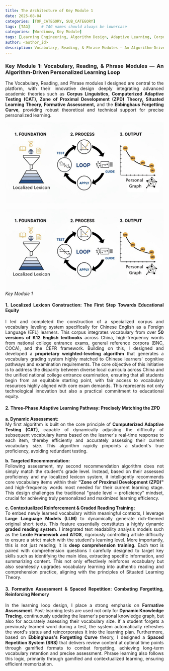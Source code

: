 ```yaml
---
title: The Architecture of Key Module 1
date: 2025-08-04
categories: [TOP_CATEGORY, SUB_CATEGORY]
tags: [TAG]     # TAG names should always be lowercase
categories: [Wordinow, Key Module]
tags: [Learning Engineering, Algorithm Design, Adaptive Learning, Corpus Linguistics, CAT, ZPD, Spaced Repetition, NLP, EdTech, Product Deep Dive]
author: <author_id>        
description: Vocabulary, Reading, & Phrase Modules — An Algorithm-Driven Personalized Learning Loop
---
```

<div style="text-align: justify;">
<h3>Key Module 1: Vocabulary, Reading, & Phrase Modules — An Algorithm-Driven Personalized Learning Loop</h3>

<p>The Vocabulary, Reading, and Phrase modules I designed are central to the platform, with their innovative design deeply integrating advanced academic theories such as <strong>Corpus Linguistics, Computerized Adaptive Testing (CAT), Zone of Proximal Development (ZPD) Theory, Situated Learning Theory, Formative Assessment,</strong> and the <strong>Ebbinghaus Forgetting Curve</strong>, providing robust theoretical and technical support for precise personalized learning.</p>

![Desktop View](/assets/module1.jpg)

![img-description](/assets/module1.jpg)
_Key Module 1_

<h4>1. Localized Lexicon Construction: The First Step Towards Educational Equity</h4>
<p>I led and completed the construction of a specialized corpus and vocabulary leveling system specifically for Chinese English as a Foreign Language (EFL) learners. This corpus integrates vocabulary from over <strong>50 versions of K12 English textbooks</strong> across China, high-frequency words from national college entrance exams, general reference corpora (BNC, COCA), and the CEFR framework. Building on this, I designed and developed a <strong>proprietary weighted-leveling algorithm</strong> that generates a vocabulary grading system highly matched to Chinese learners' cognitive pathways and examination requirements. The core objective of this initiative is to address the disparity between diverse local curricula across China and the unified national college entrance examination, ensuring that all students begin from an equitable starting point, with fair access to vocabulary resources highly aligned with core exam demands. This represents not only technological innovation but also a practical commitment to educational equity.</p>

<h4>2. Three-Phase Adaptive Learning Pathway: Precisely Matching the ZPD</h4>
<p><strong>a. Dynamic Assessment:</strong><br>
My first algorithm is built on the core principle of <strong>Computerized Adaptive Testing (CAT)</strong>, capable of dynamically adjusting the difficulty of subsequent vocabulary items based on the learner's real-time response to each item, thereby efficiently and accurately assessing their current vocabulary size. This algorithm rapidly pinpoints a student's true proficiency, avoiding redundant testing.</p>
<p><strong>b. Targeted Recommendation:</strong><br>
Following assessment, my second recommendation algorithm does not simply match the student's grade level. Instead, based on their assessed proficiency and my localized lexicon system, it intelligently recommends core vocabulary items within their <strong>"Zone of Proximal Development (ZPD)"</strong> and high-frequency words most needed for their current learning stage. This design challenges the traditional "grade level = proficiency" mindset, crucial for achieving truly personalized and maximized learning efficiency.</p>
<p><strong>c. Contextualized Reinforcement & Graded Reading Training:</strong><br>
To embed newly learned vocabulary within meaningful contexts, I leverage <strong>Large Language Models (LLM)</strong> to dynamically generate rich-themed original short texts. This feature essentially constitutes a highly dynamic <strong>graded reading system</strong>. I integrated text readability analysis models such as the <strong>Lexile Framework and ATOS</strong>, rigorously controlling article difficulty to ensure a strict match with the student's learning level. More importantly, this is not just reading; it is <strong>deep comprehension training</strong>. Each text is paired with comprehension questions I carefully designed to target key skills such as identifying the main idea, extracting specific information, and summarizing content. This not only effectively reinforces vocabulary but also seamlessly upgrades vocabulary learning into authentic reading and comprehension practice, aligning with the principles of Situated Learning Theory.</p>

<h4>3. Formative Assessment & Spaced Repetition: Combating Forgetting, Reinforcing Memory</h4>
<p>In the learning loop design, I place a strong emphasis on <strong>Formative Assessment</strong>. Post-learning tests are used not only for <strong>Dynamic Knowledge Tracing</strong>, continuously updating the learner's personal knowledge graph, but also for accurately assessing their vocabulary size. If a student forgets a previously learned word during a test, the system automatically refreshes the word's status and reincorporates it into the learning plan. Furthermore, based on <strong>Ebbinghaus's Forgetting Curve</strong> theory, I designed a <strong>Spaced Repetition System (SRS)</strong> that delivers review content at optimal time points through gamified formats to combat forgetting, achieving long-term vocabulary retention and precise assessment. Phrase learning also follows this logic, primarily through gamified and contextualized learning, ensuring efficient memorization.</p>
</div>

